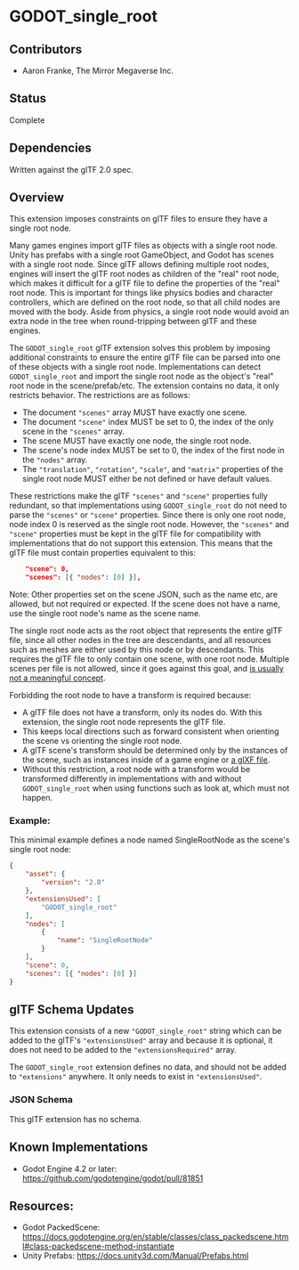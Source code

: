 # GODOT_single_root

## Contributors

* Aaron Franke, The Mirror Megaverse Inc.

## Status

Complete

## Dependencies

Written against the glTF 2.0 spec.

## Overview

This extension imposes constraints on glTF files to ensure they have a single root node.

Many games engines import glTF files as objects with a single root node. Unity has prefabs with a single root GameObject, and Godot has scenes with a single root node. Since glTF allows defining multiple root nodes, engines will insert the glTF root nodes as children of the "real" root node, which makes it difficult for a glTF file to define the properties of the "real" root node. This is important for things like physics bodies and character controllers, which are defined on the root node, so that all child nodes are moved with the body. Aside from physics, a single root node would avoid an extra node in the tree when round-tripping between glTF and these engines.

The `GODOT_single_root` glTF extension solves this problem by imposing additional constraints to ensure the entire glTF file can be parsed into one of these objects with a single root node. Implementations can detect `GODOT_single_root` and import the single root node as the object's "real" root node in the scene/prefab/etc. The extension contains no data, it only restricts behavior. The restrictions are as follows:

* The document `"scenes"` array MUST have exactly one scene.
* The document `"scene"` index MUST be set to 0, the index of the only scene in the `"scenes"` array.
* The scene MUST have exactly one node, the single root node.
* The scene's node index MUST be set to 0, the index of the first node in the `"nodes"` array.
* The `"translation"`, `"rotation"`, `"scale"`, and `"matrix"` properties of the single root node MUST either be not defined or have default values.

These restrictions make the glTF `"scenes"` and `"scene"` properties fully redundant, so that implementations using `GODOT_single_root` do not need to parse the `"scenes"` or `"scene"` properties. Since there is only one root node, node index 0 is reserved as the single root node. However, the `"scenes"` and `"scene"` properties must be kept in the glTF file for compatibility with implementations that do not support this extension. This means that the glTF file must contain properties equivalent to this:

```json
	"scene": 0,
	"scenes": [{ "nodes": [0] }],
```

Note: Other properties set on the scene JSON, such as the name etc, are allowed, but not required or expected. If the scene does not have a name, use the single root node's name as the scene name.

The single root node acts as the root object that represents the entire glTF file, since all other nodes in the tree are descendants, and all resources such as meshes are either used by this node or by descendants. This requires the glTF file to only contain one scene, with one root node. Multiple scenes per file is not allowed, since it goes against this goal, and [is usually not a meaningful concept](https://github.com/KhronosGroup/glTF/issues/1542).

Forbidding the root node to have a transform is required because:
* A glTF file does not have a transform, only its nodes do. With this extension, the single root node represents the glTF file.
* This keeps local directions such as forward consistent when orienting the scene vs orienting the single root node.
* A glTF scene's transform should be determined only by the instances of the scene, such as instances inside of a game engine or [a glXF file](https://github.com/KhronosGroup/glXF).
* Without this restriction, a root node with a transform would be transformed differently in implementations with and without `GODOT_single_root` when using functions such as look at, which must not happen.

### Example:

This minimal example defines a node named SingleRootNode as the scene's single root node:

```json
{
	"asset": {
		"version": "2.0"
	},
	"extensionsUsed": [
		"GODOT_single_root"
	],
	"nodes": [
		{
			"name": "SingleRootNode"
		}
	],
	"scene": 0,
	"scenes": [{ "nodes": [0] }]
}
```

## glTF Schema Updates

This extension consists of a new `"GODOT_single_root"` string which can be added to the glTF's `"extensionsUsed"` array and because it is optional, it does not need to be added to the `"extensionsRequired"` array.

The `GODOT_single_root` extension defines no data, and should not be added to `"extensions"` anywhere. It only needs to exist in `"extensionsUsed"`.

### JSON Schema

This glTF extension has no schema.

## Known Implementations

* Godot Engine 4.2 or later: https://github.com/godotengine/godot/pull/81851

## Resources:

* Godot PackedScene: https://docs.godotengine.org/en/stable/classes/class_packedscene.html#class-packedscene-method-instantiate
* Unity Prefabs: https://docs.unity3d.com/Manual/Prefabs.html
